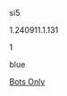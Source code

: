 si5

1.240911.1.131

1

blue

[Bots Only](https://www.lakeshorelearning.com/assets/html/do_not_visit.html)